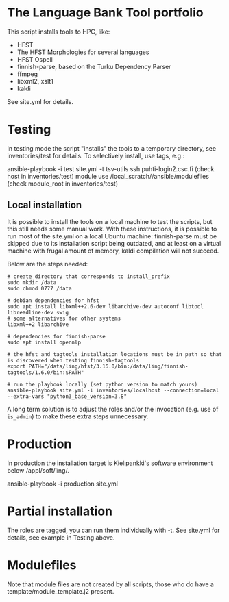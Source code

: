 # The Language Bank Tool portfolio

This script installs tools to HPC, like:

 * HFST
 * The HFST Morphologies for several languages
 * HFST Ospell
 * finnish-parse, based on the Turku Dependency Parser
 * ffmpeg
 * libxml2, xslt1
 * kaldi
 
See site.yml for details.

# Testing

In testing mode the script "installs" the tools to a temporary directory, see inventories/test for details. To selectively install, use tags, e.g.:

ansible-playbook -i test site.yml -t tsv-utils
ssh puhti-login2.csc.fi (check host in inventories/test)
module use /local_scratch/<uid>/ansible/modulefiles  (check module_root in inventories/test)

## Local installation

It is possible to install the tools on a local machine to test the scripts, but this still needs some manual work. With these instructions, it is possible to run most of the site.yml on a local Ubuntu machine: finnish-parse must be skipped due to its installation script being outdated, and at least on a virtual machine with frugal amount of memory, kaldi compilation will not succeed.

Below are the steps needed:

```
# create directory that corresponds to install_prefix
sudo mkdir /data
sudo chmod 0777 /data

# debian dependencies for hfst
sudo apt install libxml++2.6-dev libarchive-dev autoconf libtool libreadline-dev swig
# some alternatives for other systems
libxml++2 libarchive

# dependencies for finnish-parse
sudo apt install opennlp

# the hfst and tagtools installation locations must be in path so that is discovered when testing finnish-tagtools
export PATH="/data/ling/hfst/3.16.0/bin:/data/ling/finnish-tagtools/1.6.0/bin:$PATH"

# run the playbook locally (set python version to match yours)
ansible-playbook site.yml -i inventories/localhost --connection=local --extra-vars "python3_base_version=3.8"
```

A long term solution is to adjust the roles and/or the invocation (e.g. use of `is_admin`) to make these extra steps unnecessary.

# Production

In production the installation target is Kielipankki's software
environment below /appl/soft/ling/. 

ansible-playbook -i production site.yml 

# Partial installation

The roles are tagged, you can run them individually with -t. See
site.yml for details, see example in Testing above.

# Modulefiles
Note that module files are not created by all scripts, those who do have a template/module_template.j2 present.

